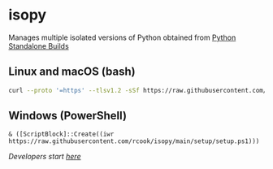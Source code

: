 # isopy

Manages multiple isolated versions of Python obtained from
[Python Standalone Builds][python-build-standalone-releases]

## Linux and macOS (bash)

```bash
curl --proto '=https' --tlsv1.2 -sSf https://raw.githubusercontent.com/rcook/isopy/main/setup/setup | bash
```

## Windows (PowerShell)

```pwsh
& ([ScriptBlock]::Create((iwr https://raw.githubusercontent.com/rcook/isopy/main/setup/setup.ps1)))
```

_Developers start [here][readme]_

[python-build-standalone-releases]: https://github.com/indygreg/python-build-standalone/releases
[readme]: https://github.com/rcook/isopy/blob/main/README.md
